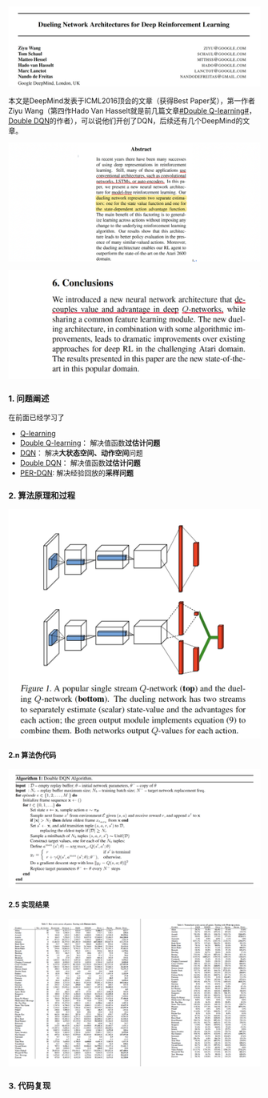 ![](assets/2019-12-24-15-32-40.png)

本文是DeepMind发表于ICML2016顶会的文章（获得Best Paper奖），第一作者Ziyu Wang（第四作Hado Van Hasselt就是前几篇文章[#Double Q-learning#](https://blog.csdn.net/gsww404/article/details/103413124)，[Double DQN](https://blog.csdn.net/gsww404/article/details/103583784)的作者），可以说他们开创了DQN，后续还有几个DeepMind的文章。

![](assets/2019-12-24-15-34-02.png)

![](assets/2019-12-24-15-34-48.png)

### 1. 问题阐述
在前面已经学习了
+ [Q-learning](https://blog.csdn.net/gsww404/article/details/103566859)
+ [Double Q-learning](https://blog.csdn.net/gsww404/article/details/103413124)： 解决值函数**过估计问题**
+ [DQN](https://blog.csdn.net/gsww404/article/details/79763051)： 解决**大状态空间、动作空间**问题
+ [Double DQN](https://blog.csdn.net/gsww404/article/details/103583784)： 解决值函数**过估计问题**
+ [PER-DQN](https://blog.csdn.net/gsww404/article/details/103673852): 解决经验回放的**采样问题**



### 2. 算法原理和过程

![](assets/2019-12-24-15-38-01.png)


#### 2.n 算法伪代码
![](assets/2019-12-24-15-39-11.png)

#### 2.5 实现结果
![](assets/2019-12-24-15-40-18.png)
### 3. 代码复现

